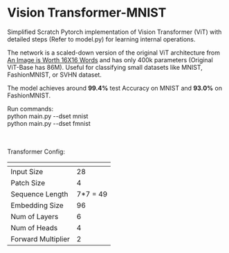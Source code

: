 # Vision Transformer-MNIST
Simplified Scratch Pytorch implementation of Vision Transformer (ViT) with detailed steps (Refer to model.py) for learning internal operations.

The network is a scaled-down version of the original ViT architecture from [An Image is Worth 16X16 Words](https://arxiv.org/pdf/2010.11929.pdf) and has only 400k parameters (Original ViT-Base has 86M). Useful for classifying small datasets like MNIST, FashionMNIST, or SVHN dataset.

The model achieves around **99.4%** test Accuracy on MNIST and **93.0%** on FashionMNIST.

Run commands: <br>
python main.py --dset mnist <br>
python main.py --dset fmnist

<br><br>
Transformer Config:

 | <!-- -->    | <!-- -->    |
--- | --- | 
Input Size | 28 |
Patch Size | 4 | 
Sequence Length | 7*7 = 49 |
Embedding Size | 96 | 
Num of Layers | 6 | 
Num of Heads | 4 | 
Forward Multiplier | 2 | 

